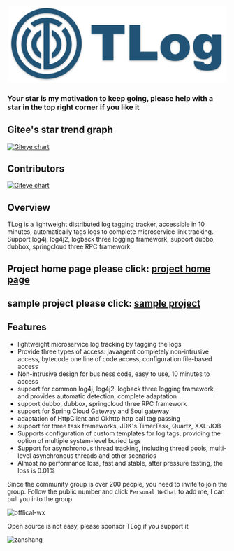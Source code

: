<p align="center">
<a href="http://yomahub.com/tlog/">
    <img width="500" src="static/img/logo.png" alt="logo">
</a>
</p>

<h3>Your star is my motivation to keep going, please help with a star in the top right corner if you like it</h3>

## Gitee's star trend graph
[![Giteye chart](https://chart.giteye.net/gitee/dromara/TLog/UWFCA2XK.png)](https://giteye.net/chart/UWFCA2XK)

## Contributors
[![Giteye chart](https://chart.giteye.net/gitee/dromara/TLog/UZA4EM66.png)](https://giteye.net/chart/UZA4EM66)

## Overview
TLog is a lightweight distributed log tagging tracker, accessible in 10 minutes, automatically tags logs to complete microservice link tracking. Support log4j, log4j2, logback three logging framework, support dubbo, dubbox, springcloud three RPC framework

## Project home page please click: [project home page](http://yomahub.com/tlog/)

## sample project please click: [sample project](https://gitee.com/bryan31/tlog-example)

## Features
* lightweight microservice log tracking by tagging the logs
* Provide three types of access: javaagent completely non-intrusive access, bytecode one line of code access, configuration file-based access
* Non-intrusive design for business code, easy to use, 10 minutes to access
* support for common log4j, log4j2, logback three logging framework, and provides automatic detection, complete adaptation
* support dubbo, dubbox, springcloud three RPC framework
* support for Spring Cloud Gateway and Soul gateway
* adaptation of HttpClient and Okhttp http call tag passing
* support for three task frameworks, JDK's TimerTask, Quartz, XXL-JOB
* Supports configuration of custom templates for log tags, providing the option of multiple system-level buried tags
* Support for asynchronous thread tracking, including thread pools, multi-level asynchronous threads and other scenarios
* Almost no performance loss, fast and stable, after pressure testing, the loss is 0.01%

Since the community group is over 200 people, you need to invite to join the group. Follow the public number and click `Personal WeChat` to add me, I can pull you into the group

![offIical-wx](static/img/offical-wx.jpg)

Open source is not easy, please sponsor TLog if you support it

<img src="static/img/zanshang.jpeg" alt="zanshang" width="258" />